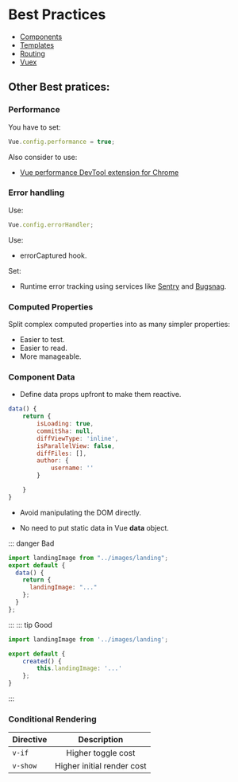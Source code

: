 # Best Practices

- [Components](/best-practices/components/components/)
- [Templates](/best-practices/templates/templates/)
- [Routing](/best-practices/routing/routing/)
- [Vuex](/best-practices/vuex/vuex/)

## Other Best pratices:

### Performance

You have to set:

```js
Vue.config.performance = true;
```

Also consider to use:

- [Vue performance DevTool extension for Chrome](https://chrome.google.com/webstore/detail/vue-performance-devtool/koljilikekcjfeecjefimopfffhkjbne?hl=en)

### Error handling

Use:

```js
Vue.config.errorHandler;
```

Use:

- errorCaptured hook.

Set:

- Runtime error tracking using services like [Sentry](https://sentry.io/welcome/) and [Bugsnag](https://www.bugsnag.com/).

### Computed Properties

Split complex computed properties into as many simpler properties:

- Easier to test.
- Easier to read.
- More manageable.

### Component Data

- Define data props upfront to make them reactive.

```js
data() {
	return {
		isLoading: true,
		commitSha: null,
		diffViewType: 'inline',
		isParallelView: false,
		diffFiles: [],
		author: {
			username: ''
		}

	}
}

```

- Avoid manipulating the DOM directly.

- No need to put static data in Vue **data** object.

::: danger Bad

```js
import landingImage from "../images/landing";
export default {
  data() {
    return {
      landingImage: "..."
    };
  }
};
```

:::
::: tip Good

```js
import landingImage from '../images/landing';

export default {
	created() {
		this.landingImage: '...'
	};
}
```

:::

### Conditional Rendering

| Directive |        Description         |
| --------- | :------------------------: |
| `v-if`    |     Higher toggle cost     |
| `v-show`  | Higher initial render cost |

